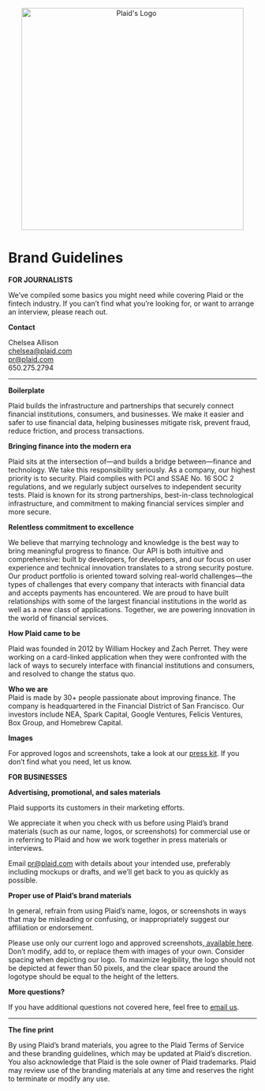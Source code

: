<p align="center">
  <img src="https://raw.githubusercontent.com/plaid/press/master/Plaid%20Press%20Kit/Logos/Plaid%20Logo%20Color%20Horizontal.png" alt="Plaid's Logo" width="450px"/>
</p>

# Brand Guidelines
**FOR JOURNALISTS**

We’ve compiled some basics you might need while covering Plaid or the fintech industry. 
If you can’t find what you’re looking for, or want to arrange an interview, please reach out.

 

**Contact**

Chelsea Allison  
chelsea@plaid.com  
pr@plaid.com  
650.275.2794  

** **
**Boilerplate**

Plaid builds the infrastructure and partnerships that securely connect financial institutions, consumers, and businesses. 
We make it easier and safer to use financial data, helping businesses mitigate risk, prevent fraud, reduce friction, and process transactions.


**Bringing finance into the modern era**

Plaid sits at the intersection of—and builds a bridge between—finance and technology. 
We take this responsibility seriously. As a company, our highest priority is to security. 
Plaid complies with PCI and SSAE No. 16 SOC 2 regulations, and we regularly subject ourselves to independent security tests. 
Plaid is known for its strong partnerships, best-in-class technological infrastructure, and commitment to making financial services simpler and more secure.

 

**Relentless commitment to excellence**

We believe that marrying technology and knowledge is the best way to bring meaningful progress to finance. 
Our API is both intuitive and comprehensive: built by developers, for developers, and our focus on user experience and technical innovation translates to a strong security posture. 
Our product portfolio is oriented toward solving real-world challenges—the types of challenges that every company that interacts with financial data and accepts payments has encountered. 
We are proud to have built relationships with some of the largest financial institutions in the world as well as a new class of applications. 
Together, we are powering innovation in the world of financial services.

**How Plaid came to be**

Plaid was founded in 2012 by William Hockey and Zach Perret. 
They were working on a card-linked application when they were confronted with the lack of ways to securely interface with financial institutions and consumers, and resolved to change the status quo.  

**Who we are**  
Plaid is made by 30+ people passionate about improving finance. 
The company is headquartered in the Financial District of San Francisco. 
Our investors include NEA, Spark Capital, Google Ventures, Felicis Ventures, Box Group, and Homebrew Capital.

**Images**

For approved logos and screenshots, take a look at our [press kit](https://github.com/plaid/press/blob/master/Plaid%20Press%20Kit.zip?raw=true). If you don’t find what you need, let us know.

**FOR BUSINESSES**

**Advertising, promotional, and sales materials**

Plaid supports its customers in their marketing efforts.

We appreciate it when you check with us before using Plaid’s brand materials (such as our name, logos, or screenshots) for commercial use or in referring to Plaid and how we work together in press materials or interviews.

Email pr@plaid.com with details about your intended use, preferably including mockups or drafts, and we’ll get back to you as quickly as possible.

**Proper use of Plaid’s brand materials**

In general, refrain from using Plaid’s name, logos, or screenshots in ways that may be misleading or confusing, or inappropriately suggest our affiliation or endorsement.

Please use only our current logo and approved screenshots,[ available here](https://github.com/plaid/press/blob/master/Plaid%20Press%20Kit.zip?raw=true). Don’t modify, add to, or replace them with images of your own. Consider spacing when depicting our logo. To maximize legibility, the logo should not be depicted at fewer than 50 pixels, and the clear space around the logotype should be equal to the height of the letters.

**More questions?**

If you have additional questions not covered here, feel free to [email us](mailto:pr@plaid.com).

** **
**The fine print**

By using Plaid’s brand materials, you agree to the Plaid Terms of Service and these branding guidelines, which may be updated at Plaid’s discretion. 
You also acknowledge that Plaid is the sole owner of Plaid trademarks. 
Plaid may review use of the branding materials at any time and reserves the right to terminate or modify any use.

 

 

